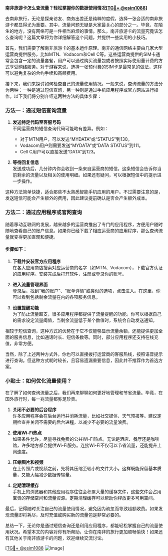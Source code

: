 **南非旅游卡怎么查流量？轻松掌握你的数据使用情况[[TG💪+ @esim1088](https://t.me/s/esim1088)]**

去南非旅行，无论是探亲访友、商务出差还是纯粹的度假，选择一张合适的南非旅游卡都显得尤为重要。其中，流量问题无疑是大家最关心的部分之一。毕竟，在陌生的地方，没有网络可是一件相当麻烦的事情。那么，南非旅游卡的流量究竟该怎么查询呢？这篇文章将为你详细解答这个问题，并提供一些实用的小技巧。

首先，我们需要了解南非旅游卡的基本运作原理。南非的通信网络主要由几家大型运营商提供服务，比如MTN、Vodacom和Cell C等。这些运营商提供的SIM卡通常会包含一定的流量套餐，用户可以通过购买流量包或者按照实际使用量计费的方式享受网络服务。对于游客来说，选择一张预付费的SIM卡是最常见的做法，这样可以避免复杂的合约手续和高额费用。

接下来，我们来探讨如何检查自己的流量使用情况。一般来说，查询流量的方法分为两种：一种是通过短信查询，另一种则是通过手机应用程序或官方网站进行操作。以下我们将分别介绍这两种方法的具体步骤：

### 方法一：通过短信查询流量

1. **发送特定代码至客服号码**  
   不同运营商的短信查询代码可能略有差异。例如：
   - 对于MTN用户，可以发送“MYDATA”或“STATUS”到130。
   - Vodacom用户则需要发送“MYDATA”或“DATA STATUS”到111。
   - Cell C用户可以直接发送“DATA”到123。

2. **等待回复信息**  
   发送成功后，几分钟内你会收到一条来自运营商的短信，这条短信会告诉你当前剩余的流量以及相关的使用明细。如果还有疑问，可以根据短信中的提示进一步操作。

这种方法简单快捷，适合那些不太熟悉智能手机应用的用户。不过需要注意的是，发送短信可能会产生额外的费用，因此建议提前确认是否会产生额外成本。

### 方法二：通过应用程序或官网查询

随着移动互联网的发展，越来越多的运营商推出了专门的应用程序，方便用户随时随地查看自己的账户信息。如果你已经下载了相应运营商的应用程序，那么查询流量就变得更加直观和便捷。

#### 步骤如下：
1. **下载并安装官方应用程序**  
   在各大应用商店搜索对应运营商的名字（如MTN、Vodacom），下载官方认证的应用程序。安装完成后打开软件，注册或登录你的账号。

2. **进入流量管理界面**  
   登录后，找到“我的账户”、“账单详情”或类似的选项，点击进入。在这里，你可以看到包括剩余流量在内的各项服务信息。

3. **设置提醒功能**  
   为了防止流量超支，很多应用程序都提供了流量提醒的功能。你可以根据自己的需求设定流量阈值，当剩余流量低于某个数值时，系统会自动发送通知。

相较于短信查询，这种方式的优势在于它不仅能够显示流量余额，还能提供更加全面的服务信息，比如通话时长、短信条数等。同时，部分应用程序还支持在线充值，非常方便。

当然，除了上述两种方式外，你也可以直接拨打运营商的客服热线，按照语音提示进行查询。但这种方式耗时较长，且容易遗漏重要信息，因此并不推荐作为首选方案。

### 小贴士：如何优化流量使用？

在了解了如何查询流量之后，我们再来聊聊如何更好地管理和节省流量。毕竟，在国外旅行时，每一兆流量都弥足珍贵。

1. **关闭不必要的后台程序**  
   许多应用程序会在后台运行并消耗流量，比如社交媒体、天气预报等。建议定期检查并关闭不需要的后台进程，以减少不必要的流量浪费。

2. **使用Wi-Fi热点**  
   如果条件允许，尽量寻找免费的公共Wi-Fi热点。无论是酒店、餐厅还是咖啡馆，许多地方都会提供Wi-Fi服务。连接Wi-Fi不仅可以节省流量，还能提升上网速度。

3. **压缩图片和视频**  
   在上传照片或视频之前，先将其压缩至较小的文件大小。这样既能保留基本质量，又能大幅减少数据传输量。

4. **定期清理缓存**  
   手机上的浏览器和其他应用程序往往会积累大量的缓存文件，这些文件会占用宝贵的存储空间和流量资源。定期清理缓存可以帮助你释放更多可用空间。

最后，记得随时关注自己的流量使用情况，避免因为疏忽而导致超额收费。如果发现流量即将耗尽，及时充值或购买新的流量包是非常必要的。

总结一下，无论你是通过短信查询还是利用应用程序，都能轻松掌握自己的流量使用状况。希望本文的内容对你有所帮助，让你在南非的旅行更加顺畅愉快！如果还有其他关于南非旅游卡的问题，欢迎继续交流讨论。

[[TG💪+ @esim1088](https://t.me/s/esim1088) ![Image](https://i.postimg.cc/4NQfJmqS/Snipaste-2025-05-13-00-14-12.png)]